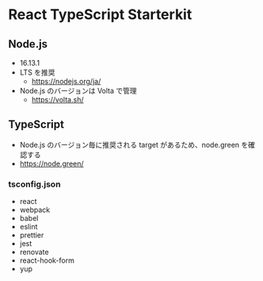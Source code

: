 # React TypeScript Starterkit

## Node.js

- 16.13.1
- LTS を推奨
  - https://nodejs.org/ja/
- Node.js のバージョンは Volta で管理
  - https://volta.sh/

## TypeScript

- Node.js のバージョン毎に推奨される target があるため、node.green を確認する
- https://node.green/

### tsconfig.json

- react
- webpack
- babel
- eslint
- prettier
- jest
- renovate
- react-hook-form
- yup
